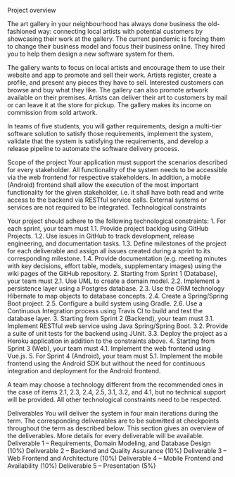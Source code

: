 Project overview

The art gallery in your neighbourhood has always done business the old-fashioned way: connecting local artists
with potential customers by showcasing their work at the gallery. The current pandemic is forcing them to change
their business model and focus their business online. They hired you to help them design a new software system
for them.

The gallery wants to focus on local artists and encourage them to use their website and app to promote and sell
their work. Artists register, create a profile, and present any pieces they have to sell. Interested customers can
browse and buy what they like. The gallery can also promote artwork available on their premises. Artists can deliver
their art to customers by mail or can leave it at the store for pickup. The gallery makes its income on commission
from sold artwork.

In teams of five students, you will gather requirements, design a multi-tier software solution to satisfy those
requirements, implement the system, validate that the system is satisfying the requirements, and develop a release
pipeline to automate the software delivery process.

Scope of the project
Your application must support the scenarios described for every stakeholder. All functionality of the system needs
to be accessible via the web frontend for respective stakeholders. In addition, a mobile (Android) frontend shall
allow the execution of the most important functionality for the given stakeholder, i.e. it shall have both read and
write access to the backend via RESTful service calls. External systems or services are not required to be integrated.
Technological constraints

Your project should adhere to the following technological constraints:
    1. For each sprint, your team must
        1.1. Provide project backlog using GitHub Projects.
        1.2. Use issues in GitHub to track development, release engineering, and documentation tasks.
        1.3. Define milestones of the project for each deliverable and assign all issues created during a sprint to its
             corresponding milestone.
        1.4. Provide documentation (e.g. meeting minutes with key decisions, effort table, models, supplementary
             images) using the wiki pages of the GitHub repository.
    2. Starting from Sprint 1 (Database), your team must
        2.1. Use UML to create a domain model.
        2.2. Implement a persistence layer using a Postgres database.
        2.3. Use the ORM technology Hibernate to map objects to database concepts.
        2.4. Create a Spring/Spring Boot project.
        2.5. Configure a build system using Gradle.
        2.6. Use a Continuous Integration process using Travis CI to build and test the database layer.
    3. Starting from Sprint 2 (Backend), your team must
        3.1. Implement RESTful web service using Java Spring/Spring Boot.
        3.2. Provide a suite of unit tests for the backend using JUnit.
        3.3. Deploy the project as a Heroku application in addition to the constraints above.
    4. Starting from Sprint 3 (Web), your team must
        4.1. Implement the web frontend using Vue.js.
    5. For Sprint 4 (Android), your team must
        5.1. Implement the mobile frontend using the Android SDK but without the need for continuous integration
             and deployment for the Android frontend.
             
A team may choose a technology different from the recommended ones in the case of items 2.1, 2.3, 2.4, 2.5, 3.1,
3.2, and 4.1, but no technical support will be provided. All other technological constraints need to be respected.

Deliverables
You will deliver the system in four main iterations during the term. The corresponding deliverables are to be
submitted at checkpoints throughout the term as described below. This section gives an overview of the
deliverables. More details for every deliverable will be available.
    Deliverable 1 – Requirements, Domain Modeling, and Database Design (10%)
    Deliverable 2 – Backend and Quality Assurance (10%)
    Deliverable 3 – Web Frontend and Architecture (10%)
    Deliverable 4 – Mobile Frontend and Availability (10%)
    Deliverable 5 – Presentation (5%)
